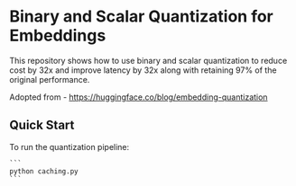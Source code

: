# Binary and Scalar Quantization for Embeddings


This repository shows how to use binary and scalar quantization to reduce cost by 32x and improve latency by 32x along with retaining 97% of the original performance.

Adopted from - https://huggingface.co/blog/embedding-quantization


## Quick Start

To run the quantization pipeline:

    ```
    python caching.py
    ```
